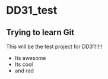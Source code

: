 # DD31_test
## Trying to learn Git


This will be the test project for DD31!!!!!

* Its awesome
* Its cool
* and rad